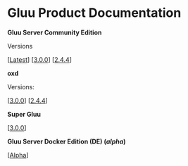 # Gluu Product Documentation

**Gluu Server Community Edition**

Versions
		
[[Latest](./ce/3.0.1)]		[[3.0.0](./ce/3.0.0)] 		[[2.4.4](./ce/2.4.4)]


**oxd**

Versions:

[[3.0.0](./oxd/3.0.0)]     [[2.4.4](./oxd/2.4.4)]


**Super Gluu**

[[3.0.0](./supergluu/3.0.0)]


**Gluu Server Docker Edition (DE) (*alpha*)**

[[Alpha](./de/alpha)]


